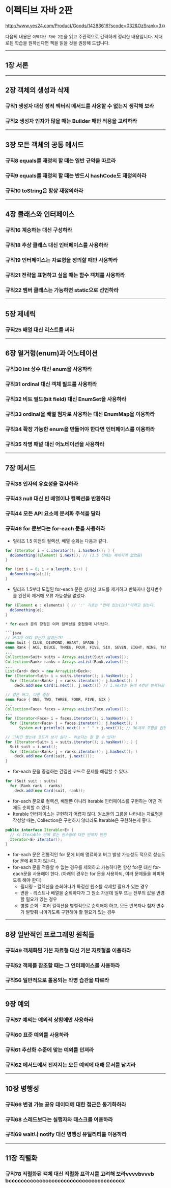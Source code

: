 # 이펙티브 자바 2판

http://www.yes24.com/Product/Goods/14283616?scode=032&OzSrank=3ㅁ

다음의 내용은 `이펙티브 자바 2판`을 읽고 주관적으로 간략하게 정리한 내용입니다. 제대로된 학습을 원하신다면 책을 읽을 것을 권장해 드립니다.

---

## 1장 서론

---

## 2장 객체의 생성과 삭제

### 규칙1 생성자 대신 정적 팩터리 메서드를 사용할 수 없는지 생각해 보라

### 규칙2 생성자 인자가 많을 때는 Builder 패턴 적용을 고려하라

---

## 3장 모든 객체의 공통 메서드

### 규칙8 equals를 재정의 할 때는 일반 규약을 따르라

### 규칙9 equals를 재정의 할 때는 반드시 hashCode도 재정의하라

### 규칙10 toString은 항상 재정의하라

---

## 4장 클래스와 인터페이스

### 규칙16 계승하는 대신 구성하라

### 규칙18 추상 클래스 대신 인터페이스를 사용하라

### 규칙19 인터페이스는 자료형을 정의할 때만 사용하라

### 규칙21 전략을 표현하고 싶을 때는 함수 객체를 사용하라

### 규칙22 맴버 클래스는 가능하면 static으로 선언하라

---

## 5장 제네릭

### 규칙25 배열 대신 리스트를 써라

---

## 6장 열거형(enum)과 어노테이션

### 규칙30 int 상수 대신 enum을 사용하라

### 규칙31 ordinal 대신 객체 필드를 사용하라

### 규칙32 비트 필드(bit field) 대신 EnumSet을 사용하라

### 규칙33 ordinal을 배열 첨자로 사용하는 대신 EnumMap을 이용하라

### 규칙34 확장 가능한 enum을 만들어야 한다면 인터페이스를 이용하라

### 규칙35 작명 패넡 대신 어노테이션을 사용하라

--- 

## 7장 메서드

### 규칙38 인자의 유효성을 검사하라

### 규칙43 null 대신 빈 배열이나 컬렉션을 반환하라

### 규칙44 모든 API 요소에 문서화 주석을 달라

### 규칙46 for 문보다는 for-each 문을 사용하라

* 릴리즈 1.5 이전의 컬렉션, 배열 순회는 다음과 같다.

```java
for (Iterator i = c.iterator(); i.hasNext(); ) {
  doSomething((Element) i.next)); // (1.5 전에는 제네릭이 없었음)
}

for (int i = 0; i < a.length; i++) {
  doSomething(a[i]);
}
```

* 릴리즈 1.5부터 도입된 for-each 문은 성가신 코드를 제거하고 반복자나 첨자변수를 완전히 제거해 오류 가능성을 없앴다.

```java
for (Element e : elements) { // ':' 기호는 "안에 있는(in)"이라고 읽는다.
  doSomething(e);
}

* for-each 문의 장점은 여러 컬렉션을 중첩할때 나타난다.

```java
// 버그가 어디 있는지 알겠는가?
enum Suit { CLUB, DIAMOND, HEART, SPADE }
enum Rank { ACE, DEUCE, THREE, FOUR, FIVE, SIX, SEVEN, EIGHT, NINE, TEN, JACK, QUEEN, KING }
...
Collection<Suit> suits = Arrays.asList(Suit.values());
Collection<Rank> ranks = Arrays.asList(Rank.values());
...
List<Card> deck = new ArrayList<Deck>;
for (Iterator<Suit> i = suits.iterator(); i.hasNext(); )
  for (Iterator<Rank> j = ranks.iterator(); j.hasNext(): )
    deck.add(new Card(i.next(), j.next())) // i.next는 원래 4번만 반복되길 원했으나 카드숫자별로 한 번씩 호출되어 NoSuchElementException이 발생

// 같은 버그, 다른 증상
enum Face { ONE, TWO, THREE, FOUR, FIVE, SIX }
...
Collection<Face> faces = Arrays.asList(Face.values());
...
for (Iterator<Face> i = faces.iterator(); i.hasNext(); )
  for (Iterator<Face> j = faces.iterator(); j.hasNext(); )
      System.out.println(i.next() + " " + j.next()); // 36개의 조합을 원했으나 6개만 출력

// 고치긴 했는데 코드가 보기 싫다 - 이보다는 잘 할 수 있다!
for (Iterator<Suit> i = suits.iterator(); i.hasNext(); ) {
  Suit suit = i.next();
  for (Iterator<Rank> j = ranks.iterator(); j.hasNext(); )
    deck.add(new Card(suit, j.next()));
}
```

* for-each 문을 중첩하는 간결한 코드로 문제를 해결할 수 있다.

```java
for (Suit suit : suits)
  for (Rank rank : ranks)
    deck.add(new Card(suit, rank));
```

* for-each 문으로 컬렉션, 배열뿐 아니라 Iterable 인터페이스를 구현하는 어떤 객체도 순회할 수 있다.
* Iterable 인터페이스는 구현하기 어렵지 않다. 원소들의 그룹을 나타내는 자료형을 작성할 때는, Collection은 구현하지 않더라도 Iterable은 구현하는게 좋다.

```java
public interface Iterable<E> {
  // 이 Iterable 안에 있는 원소들에 대한 반복자 반환
  Iterator<E> iterator();
}
```

* for-each 문은 전통적인 for 문에 비해 명료하고 버그 발생 가능성도 적으로 성능도 for 문에 뒤지지 않는다.
* for-each 문을 적용할 수 없는 경우를 제외하고 가능하다면 항상 for문 대신 for-each문을 사용해야 한다. (아래의 경우는 for 문을 사용하되, 여러 문제들을 회피하도록 해야 한다)
  * 필터링 - 컬렉션을 순회하다가 특정한 원소를 삭제할 필요가 있는 경우
  * 변환 - 리스트나 배열을 순회하다가 그 원소 가운데 일부 또는 전부의 값을 변경할 필요가 있는 경우
  * 병렬 순회 - 여러 컬렉션을 병렬적으로 순회해야 하고, 모든 반복자나 첨자 변수가 발맞춰 나아가도록 구현해야 할 필요가 있는 경우

---

## 8장 일반적인 프로그래밍 원칙들

### 규칙49 객체화된 기본 자료형 대신 기본 자료형을 이용하라

### 규칙52 객체를 참조할 때는 그 인터페이스를 사용하라

### 규칙56 일반적으로 톹용되는 작명 습관을 따르라

---

## 9장 예외

### 규칙57 예외는 예외적 상황에만 사용하라

### 규칙60 표준 예외를 사용하라

### 규칙61 추산화 수준에 맞는 예외를 던져라

### 규칙62 메서드에서 전져지는 모든 예외에 대해 문서를 남겨라

---

## 10장 병행성

### 규칙66 변경 가능 공유 데이터에 대한 접근은 동기화하라

### 규칙68 스레드보다는 실행자와 태스크를 이용하라

### 규칙69 wait나 notify 대신 병행성 유틸리티를 이용하라

---

## 11장 직렬화

### 규칙78 직렬화된 객체 대신 직렬화 프락시를 고려해 보라vvvvbvvvb bcccccccccccccccccccccccccccccccccccccx
